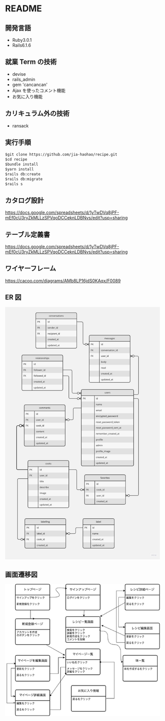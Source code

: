 # README

## 開発言語

- Ruby3.0.1
- Rails6.1.6

## 就業 Term の技術

- devise
- rails_admin
- gem 'cancancan'
- Ajax を使ったコメント機能
- お気に入り機能

## カリキュラム外の技術

- ransack

## 実行手順

```
$git clone https://github.com/jia-haohao/recipe.git
$cd recipe
$bundle install
$yarn install
$rails db:create
$rails db:migrate
$rails s
```

## カタログ設計

https://docs.google.com/spreadsheets/d/1yTwDVq8jPF-mEf0cU3ryZkMLLzSPVqoDCCeknLDBNvs/edit?usp=sharing

## テーブル定義書

https://docs.google.com/spreadsheets/d/1yTwDVq8jPF-mEf0cU3ryZkMLLzSPVqoDCCeknLDBNvs/edit?usp=sharing

## ワイヤーフレーム

https://cacoo.com/diagrams/AMb8LP16jdS0KAqx/F0089

## ER 図

![ER図](/last.jpg)

## 画面遷移図

![画面遷移図](/kaku.jpg)
